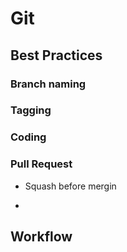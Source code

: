 # Git

## Best Practices

### Branch naming
### Tagging
### Coding
### Pull Request
- Squash before mergin

- 
## Workflow
